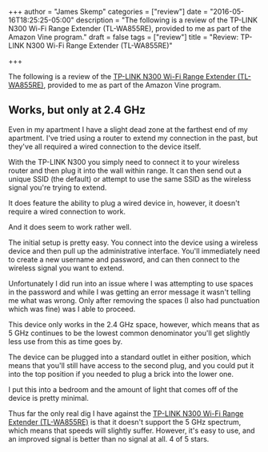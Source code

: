 +++
author = "James Skemp"
categories = ["review"]
date = "2016-05-16T18:25:25-05:00"
description = "The following is a review of the TP-LINK N300 Wi-Fi Range Extender (TL-WA855RE), provided to me as part of the Amazon Vine program."
draft = false
tags = ["review"]
title = "Review: TP-LINK N300 Wi-Fi Range Extender (TL-WA855RE)"

+++

The following is a review of the [TP-LINK N300 Wi-Fi Range Extender (TL-WA855RE)][product], provided to me as part of the Amazon Vine program.

## Works, but only at 2.4 GHz

Even in my apartment I have a slight dead zone at the farthest end of my apartment. I've tried using a router to extend my connection in the past, but they've all required a wired connection to the device itself.

With the TP-LINK N300 you simply need to connect it to your wireless router and then plug it into the wall within range. It can then send out a unique SSID (the default) or attempt to use the same SSID as the wireless signal you're trying to extend.

It does feature the ability to plug a wired device in, however, it doesn't require a wired connection to work.

And it does seem to work rather well.

The initial setup is pretty easy. You connect into the device using a wireless device and then pull up the administrative interface. You'll immediately need to create a new username and password, and can then connect to the wireless signal you want to extend.

Unfortunately I did run into an issue where I was attempting to use spaces in the password and while I was getting an error message it wasn't telling me what was wrong. Only after removing the spaces (I also had punctuation which was fine) was I able to proceed.

This device only works in the 2.4 GHz space, however, which means that as 5 GHz continues to be the lowest common denominator you'll get slightly less use from this as time goes by.

The device can be plugged into a standard outlet in either position, which means that you'll still have access to the second plug, and you could put it into the top position if you needed to plug a brick into the lower one.

I put this into a bedroom and the amount of light that comes off of the device is pretty minimal.

Thus far the only real dig I have against the [TP-LINK N300 Wi-Fi Range Extender (TL-WA855RE)][product] is that it doesn't support the 5 GHz spectrum, which means that speeds will slightly suffer. However, it's easy to use, and an improved signal is better than no signal at all. 4 of 5 stars.

[product]: http://amzn.to/22e6VUY
